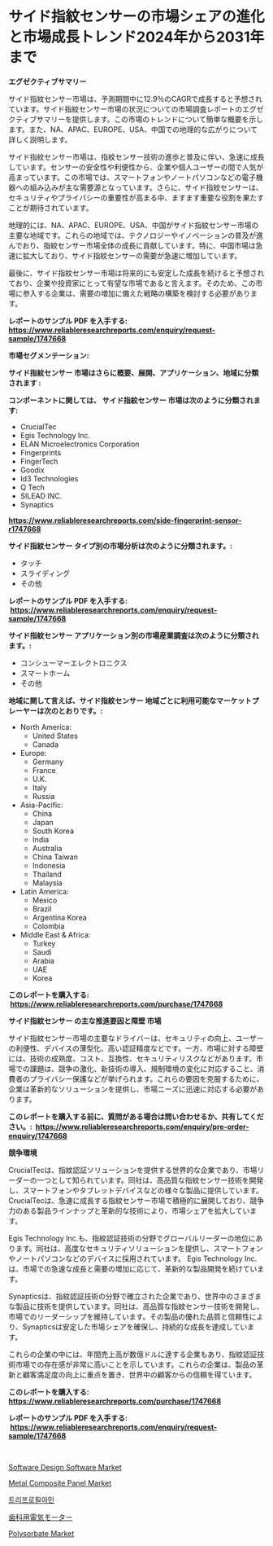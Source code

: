 <p><h1>サイド指紋センサーの市場シェアの進化と市場成長トレンド2024年から2031年まで</h1></p><p><strong>エグゼクティブサマリー</strong></p>
<p><p>サイド指紋センサー市場は、予測期間中に12.9％のCAGRで成長すると予想されています。サイド指紋センサー市場の状況についての市場調査レポートのエグゼクティブサマリーを提供します。この市場のトレンドについて簡単な概要を示します。また、NA、APAC、EUROPE、USA、中国での地理的な広がりについて詳しく説明します。</p><p>サイド指紋センサー市場は、指紋センサー技術の進歩と普及に伴い、急速に成長しています。センサーの安全性や利便性から、企業や個人ユーザーの間で人気が高まっています。この市場では、スマートフォンやノートパソコンなどの電子機器への組み込みが主な需要源となっています。さらに、サイド指紋センサーは、セキュリティやプライバシーの重要性が高まる中、ますます重要な役割を果たすことが期待されています。</p><p>地理的には、NA、APAC、EUROPE、USA、中国がサイド指紋センサー市場の主要な地域です。これらの地域では、テクノロジーやイノベーションの普及が進んでおり、指紋センサー市場全体の成長に貢献しています。特に、中国市場は急速に拡大しており、サイド指紋センサーの需要が急速に増加しています。</p><p>最後に、サイド指紋センサー市場は将来的にも安定した成長を続けると予想されており、企業や投資家にとって有望な市場であると言えます。そのため、この市場に参入する企業は、需要の増加に備えた戦略の構築を検討する必要があります。</p></p>
<p><strong>レポートのサンプル PDF を入手する: <a href="https://www.reliableresearchreports.com/enquiry/request-sample/1747668">https://www.reliableresearchreports.com/enquiry/request-sample/1747668</a></strong></p>
<p><strong>市場セグメンテーション:</strong></p>
<p><strong> サイド指紋センサー 市場はさらに概要、展開、アプリケーション、地域に分類されます :</strong></p>
<p><strong>コンポーネントに関しては、 サイド指紋センサー 市場は次のように分類されます: &nbsp;</strong></p>
<p><ul><li>CrucialTec</li><li>Egis Technology Inc.</li><li>ELAN Microelectronics Corporation</li><li>Fingerprints</li><li>FingerTech</li><li>Goodix</li><li>Id3 Technologies</li><li>Q Tech</li><li>SILEAD INC.</li><li>Synaptics</li></ul></p>
<p><strong><a href="https://www.reliableresearchreports.com/side-fingerprint-sensor-r1747668">https://www.reliableresearchreports.com/side-fingerprint-sensor-r1747668</a></strong></p>
<p><strong> サイド指紋センサー タイプ別の市場分析は次のように分類されます。:</strong></p>
<p><ul><li>タッチ</li><li>スライディング</li><li>その他</li></ul></p>
<p><strong>レポートのサンプル PDF を入手する: &nbsp;<a href="https://www.reliableresearchreports.com/enquiry/request-sample/1747668">https://www.reliableresearchreports.com/enquiry/request-sample/1747668</a></strong></p>
<p><strong> サイド指紋センサー アプリケーション別の市場産業調査は次のように分類されます。:</strong></p>
<p><ul><li>コンシューマーエレクトロニクス</li><li>スマートホーム</li><li>その他</li></ul></p>
<p><strong>地域に関して言えば、サイド指紋センサー 地域ごとに利用可能なマーケットプレーヤーは次のとおりです。:</strong></p>
<p><ul>
    <li>
        North America:
        <ul>
            <li>United States</li>
            <li>Canada</li>
        </ul>
    </li>
    <li>
        Europe:
        <ul>
            <li>Germany</li>
            <li>France</li>
            <li>U.K.</li>
            <li>Italy</li>
            <li>Russia</li>
        </ul>
    </li>
    <li>
        Asia-Pacific:
        <ul>
            <li>China</li>
            <li>Japan</li>
            <li>South Korea</li>
            <li>India</li>
            <li>Australia</li>
            <li>China Taiwan</li>
            <li>Indonesia</li>
            <li>Thailand</li>
            <li>Malaysia</li>
        </ul>
    </li>
    <li>
        Latin America:
        <ul>
            <li>Mexico</li>
            <li>Brazil</li>
            <li>Argentina Korea</li>
            <li>Colombia</li>
        </ul>
    </li>
    <li>
        Middle East & Africa:
        <ul>
            <li>Turkey</li>
            <li>Saudi</li>
            <li>Arabia</li>
            <li>UAE</li>
            <li>Korea</li>
        </ul>
    </li>
    </ul></p>
<p><strong>このレポートを購入する: &nbsp;<a href="https://www.reliableresearchreports.com/purchase/1747668">https://www.reliableresearchreports.com/purchase/1747668</a></strong></p>
<p><strong>サイド指紋センサー の主な推進要因と障壁 市場</strong></p>
<p><p>サイド指紋センサー市場の主要なドライバーは、セキュリティの向上、ユーザーの利便性、デバイスの薄型化、高い認証精度などです。一方、市場に対する障壁には、技術の成熟度、コスト、互換性、セキュリティリスクなどがあります。市場での課題は、競争の激化、新技術の導入、規制環境の変化に対応すること、消費者のプライバシー保護などが挙げられます。これらの要因を克服するために、企業は革新的なソリューションを提供し、市場ニーズに迅速に対応する必要があります。</p></p>
<p><strong>このレポートを購入する前に、質問がある場合は問い合わせるか、共有してください。:&nbsp; <a href="https://www.reliableresearchreports.com/enquiry/pre-order-enquiry/1747668">https://www.reliableresearchreports.com/enquiry/pre-order-enquiry/1747668</a></strong></p>
<p><strong>競争環境</strong></p>
<p><p>CrucialTecは、指紋認証ソリューションを提供する世界的な企業であり、市場リーダーの一つとして知られています。同社は、高品質な指紋センサー技術を開発し、スマートフォンやタブレットデバイスなどの様々な製品に提供しています。 CrucialTecは、急速に成長する指紋センサー市場で積極的に展開しており、競争力のある製品ラインナップと革新的な技術により、市場シェアを拡大しています。</p><p>Egis Technology Inc.も、指紋認証技術の分野でグローバルリーダーの地位にあります。同社は、高度なセキュリティソリューションを提供し、スマートフォンやノートパソコンなどのデバイスに採用されています。 Egis Technology Inc.は、市場での急速な成長と需要の増加に応じて、革新的な製品開発を続けています。</p><p>Synapticsは、指紋認証技術の分野で確立された企業であり、世界中のさまざまな製品に技術を提供しています。同社は、高品質な指紋センサー技術を開発し、市場でのリーダーシップを維持しています。その製品の優れた品質と信頼性により、Synapticsは安定した市場シェアを確保し、持続的な成長を達成しています。</p><p>これらの企業の中には、年間売上高が数億ドルに達する企業もあり、指紋認証技術市場での存在感が非常に高いことを示しています。これらの企業は、製品の革新と顧客満足度の向上に重点を置き、世界中の顧客からの信頼を得ています。</p></p>
<p><strong>このレポートを購入する: &nbsp; <a href="https://www.reliableresearchreports.com/purchase/1747668">https://www.reliableresearchreports.com/purchase/1747668</a></strong></p>
<p><strong>レポートのサンプル PDF を入手する: &nbsp;<a href="https://www.reliableresearchreports.com/enquiry/request-sample/1747668">https://www.reliableresearchreports.com/enquiry/request-sample/1747668</a></strong><strong></strong></p>
<p>&nbsp;</p>
<p><p><a href="https://github.com/mharielmesa/Market-Research-Report-List-2/blob/main/software-design-software-market.md">Software Design Software Market</a></p><p><a href="https://issuu.com/reportprime-2/docs/metal-composite-panel-market-size-2030.pptx">Metal Composite Panel Market</a></p><p><a href="https://github.com/vdhdwjyp90142/Market-Research-Report-List-1/blob/main/691980923305.md">트리프로필아민</a></p><p><a href="https://medium.com/@ferneconroy11/%E6%AD%AF%E7%A7%91%E7%94%A8%E9%9B%BB%E5%8B%95%E3%83%A2%E3%83%BC%E3%82%BF%E3%83%BC%E5%B8%82%E5%A0%B4-2031%E5%B9%B4%E3%81%BE%E3%81%A7%E3%81%AE%E6%88%90%E5%8A%9F%E3%81%99%E3%82%8B%E3%83%93%E3%82%B8%E3%83%8D%E3%82%B9%E6%88%A6%E7%95%A5%E3%81%AE%E9%8D%B5%E3%82%92%E4%BA%88%E6%B8%AC-fd56183b945d">歯科用電気モーター</a></p><p><a href="https://www.linkedin.com/pulse/polysorbate-market-size-trends-growth-outlook-forecasted-cpi8e?trackingId=g1hYdrubPCx8%2FcaXgBZ4Xg%3D%3D">Polysorbate Market</a></p></p>
